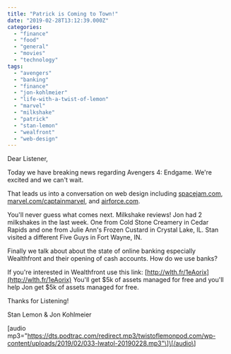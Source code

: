 ```yaml
---
title: "Patrick is Coming to Town!"
date: "2019-02-28T13:12:39.000Z"
categories: 
  - "finance"
  - "food"
  - "general"
  - "movies"
  - "technology"
tags: 
  - "avengers"
  - "banking"
  - "finance"
  - "jon-kohlmeier"
  - "life-with-a-twist-of-lemon"
  - "marvel"
  - "milkshake"
  - "patrick"
  - "stan-lemon"
  - "wealfront"
  - "web-design"
---
```


Dear Listener,

Today we have breaking news regarding Avengers 4: Endgame. We're excited and we can't wait.

That leads us into a conversation on web design including [spacejam.com](https://spacejam.com), [marvel.com/captainmarvel](https://marvel.com/captainmarvel), and [airforce.com](https://airforce.com).

You'll never guess what comes next. Milkshake reviews! Jon had 2 milkshakes in the last week. One from Cold Stone Creamery in Cedar Rapids and one from Julie Ann's Frozen Custard in Crystal Lake, IL. Stan visited a different Five Guys in Fort Wayne, IN.

Finally we talk about about the state of online banking especially Wealthfront and their opening of cash accounts. How do we use banks?

If you're interested in Wealthfront use this link: [http://wlth.fr/1eAorix](http://wlth.fr/1eAorix) You'll get $5k of assets managed for free and you'll help Jon get $5k of assets managed for free.

Thanks for Listening!

Stan Lemon & Jon Kohlmeier

\[audio mp3="https://dts.podtrac.com/redirect.mp3/twistoflemonpod.com/wp-content/uploads/2019/02/033-lwatol-20190228.mp3"\]\[/audio\]
